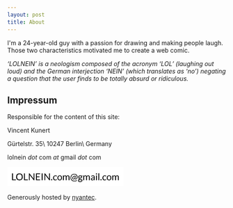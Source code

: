 ```yaml
---
layout: post
title: About
---
```


I'm a 24-year-old guy with a passion for drawing and making people laugh. Those two characteristics motivated me to create a web comic.

*‘LOLNEIN’ is a neologism composed of the acronym ‘LOL’ (laughing out loud) and the German interjection ‘NEIN’ (which translates as ‘no’) negating a question that the user finds to be totally absurd or ridiculous.*

## Impressum

Responsible for the content of this site:

Vincent Kunert

Gürtelstr. 35\\
10247 Berlin\\
Germany

lolnein *dot* com *at* gmail *dot* com

![Email Address](/images/emailaddress.png)

Generously hosted by [nyantec](https://nyantec.com/).
